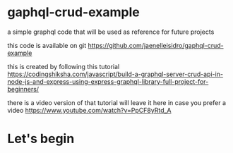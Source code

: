 # gaphql-crud-example
a simple graphql code that will be used as reference for future projects



this code is available on git https://github.com/jaenelleisidro/gaphql-crud-example

this is created by following this tutorial
https://codingshiksha.com/javascript/build-a-graphql-server-crud-api-in-node-js-and-express-using-express-graphql-library-full-project-for-beginners/

there is a video version of that tutorial will leave it here in case you prefer a video
https://www.youtube.com/watch?v=PpCF8yRtd_A



# Let's begin
